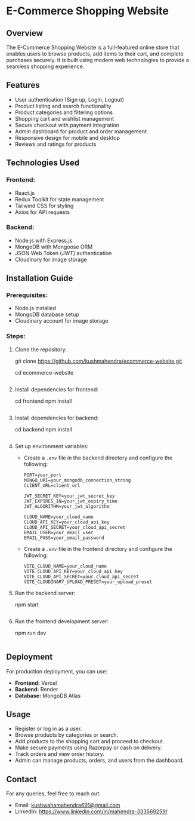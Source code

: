 # E-Commerce Shopping Website

## Overview
The E-Commerce Shopping Website is a full-featured online store that enables users to browse products, add items to their cart, and complete purchases securely. It is built using modern web technologies to provide a seamless shopping experience.

## Features
- User authentication (Sign up, Login, Logout)
- Product listing and search functionality
- Product categories and filtering options
- Shopping cart and wishlist management
- Secure checkout with payment integration
- Admin dashboard for product and order management
- Responsive design for mobile and desktop
- Reviews and ratings for products


## Technologies Used
### Frontend:
- React.js 
- Redux Toolkit for state management
- Tailwind CSS for styling
- Axios for API requests

### Backend:
- Node.js with Express.js
- MongoDB with Mongoose ORM
- JSON Web Token (JWT) authentication
- Cloudinary for image storage


## Installation Guide
### Prerequisites:
- Node.js installed
- MongoDB database setup
- Cloudinary account for image storage

### Steps:
1. Clone the repository:

   git clone https://github.com/kushmahendra/ecommerce-website.git
   
   cd ecommerce-website
   ```

3. Install dependencies for frontend:

   cd frontend
   npm install
   ```

4. Install dependencies for backend:

   cd backend
   npm install
   ```

5. Set up environment variables:
   - Create a `.env` file in the backend directory and configure the following:
     ```env
     PORT=your_port
     MONGO_URI=your_mongodb_connection_string
     CLIENT_URL=client_url

     JWT_SECRET_KEY=your_jwt_secret_key
     JWT_EXPIRES_IN=your_jwt_expiry_time
     JWT_ALGORITHM=your_jwt_algorithm

     CLOUD_NAME=your_cloud_name
     CLOUD_API_KEY=your_cloud_api_key
     CLOUD_API_SECRET=your_cloud_api_secret
     EMAIL_USER=your_email_user
     EMAIL_PASS=your_email_password
     ```

   - Create a `.env` file in the frontend directory and configure the following:
     ```env
     VITE_CLOUD_NAME=your_cloud_name
     VITE_CLOUD_API_KEY=your_cloud_api_key
     VITE_CLOUD_API_SECRET=your_cloud_api_secret
     VITE_CLOUDINARY_UPLOAD_PRESET=your_upload_preset
     ```

6. Run the backend server:
 
   npm start
   ```

7. Run the frontend development server:

   npm run dev
   ```

## Deployment
For production deployment, you can use:
- **Frontend:** Vercel 
- **Backend:**  Render 
- **Database:** MongoDB Atlas

## Usage
- Register or log in as a user.
- Browse products by categories or search.
- Add products to the shopping cart and proceed to checkout.
- Make secure payments using Razorpay or cash on delivery.
- Track orders and view order history.
- Admin can manage products, orders, and users from the dashboard.


## Contact
For any queries, feel free to reach out:
- Email: kushwahamahendra691@gmail.com
- LinkedIn: https://www.linkedin.com/in/mahendra-333569259/
